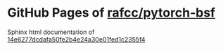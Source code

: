 GitHub Pages of [rafcc/pytorch-bsf](https://github.com/rafcc/pytorch-bsf)
===
Sphinx html documentation of [14e6277dcdafa50fe2b4e24a30e01fed1c2355f4](https://github.com/rafcc/pytorch-bsf/tree/14e6277dcdafa50fe2b4e24a30e01fed1c2355f4)
